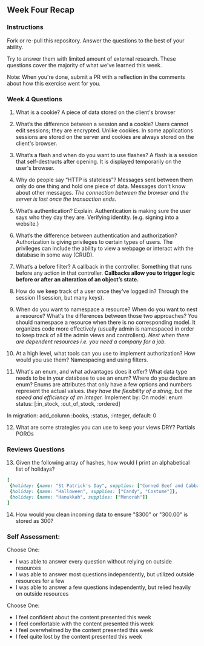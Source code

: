## Week Four Recap

### Instructions
Fork or re-pull this repository. Answer the questions to the best of your ability.

Try to answer them with limited amount of external research. These questions cover the majority of what we've learned this week.

Note: When you're done, submit a PR with a reflection in the comments about how this exercise went for you.

### Week 4 Questions

1. What is a cookie?
A piece of data stored on the client's browser

2. What’s the difference between a session and a cookie?
Users cannot edit sessions; they are encrypted. Unlike cookies.
In some applications sessions are stored on the server and cookies are always stored on the client's browser.

3. What’s a flash and when do you want to use flashes?
A flash is a session that self-destructs after opening. It is displayed temporarily on the user's browser.

4. Why do people say “HTTP is stateless”?
Messages sent between them only do one thing and hold one piece of data. Messages don't know about other messages.
*The connection between the browser and the server is lost once the transaction ends.*

5. What’s authentication? Explain.
Authentication is making sure the user says who they day they are. Verifying identity. (e.g. signing into a website.)

6. What’s the difference between authentication and authorization?
Authorization is giving privileges to certain types of users. The privileges can include the ability to view a webpage or interact with the database in some way (CRUD).

7. What’s a before filter?
A callback in the controller.
Something that runs before any action in that controller.
**Callbacks allow you to trigger logic before or after an alteration of an object’s state.**

8. How do we keep track of a user once they’ve logged in?
Through the session (1 session, but many keys).

9. When do you want to namespace a resource? When do you want to nest a resource? What's the differences between those two approaches?
You should namespace a resource when there is no corresponding model. It organizes code more effectively (usually admin is namespaced in order to keep track of all the admin views and controllers).
*Nest when there are dependent resources i.e. you need a company for a job.*

10. At a high level, what tools can you use to implement authorization? How would you use them?
Namespacing and using filters.

11. What's an enum, and what advantages does it offer? What data type needs to be in your database to use an enum? Where do you declare an enum?
Enums are attributes that only have a few options and numbers represent the actual values.
*they have the flexibility of a string, but the speed and efficiency of an integer.*
Implement by:
On model:
enum status: [:in_stock, :out_of_stock, :ordered]

In migration:
add_column :books, :status, :integer, default: 0

12. What are some strategies you can use to keep your views DRY?
Partials
POROs


### Reviews Questions
13. Given the following array of hashes, how would I print an alphabetical list of holidays?
```ruby
[
 {holiday: {name: "St Patrick's Day", supplies: ["Corned Beef and Cabbage"]},
 {holiday: {name: "Halloween", supplies: ["Candy", "Costume"]},
 {holiday: {name: "Hanukkah", supplies: ["Menorah"]}
]
```  
14. How would you clean incoming data to ensure "$300" or "300.00" is stored as 300?


### Self Assessment:
Choose One:
* I was able to answer every question without relying on outside resources
* I was able to answer most questions independently, but utilized outside resources for a few
* I was able to answer a few questions independently, but relied heavily on outside resources

Choose One:
* I feel confident about the content presented this week
* I feel comfortable with the content presented this week
* I feel overwhelmed by the content presented this week
* I feel quite lost by the content presented this week

